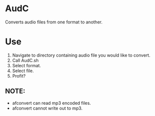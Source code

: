 # AudC
Converts audio files from one format to another.

# Use
1. Navigate to directory containing audio file you would like to convert.
2. Call AudC.sh
3. Select format.
4. Select file.
5. Profit?

## NOTE:
- afconvert can read mp3 encoded files.
- afconvert cannot write out to mp3.
